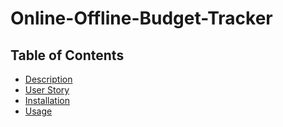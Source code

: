 # Online-Offline-Budget-Tracker


## Table of Contents
- [Description](#description)
- [User Story](#user-story)
- [Installation](#installation)
- [Usage](#usage)


